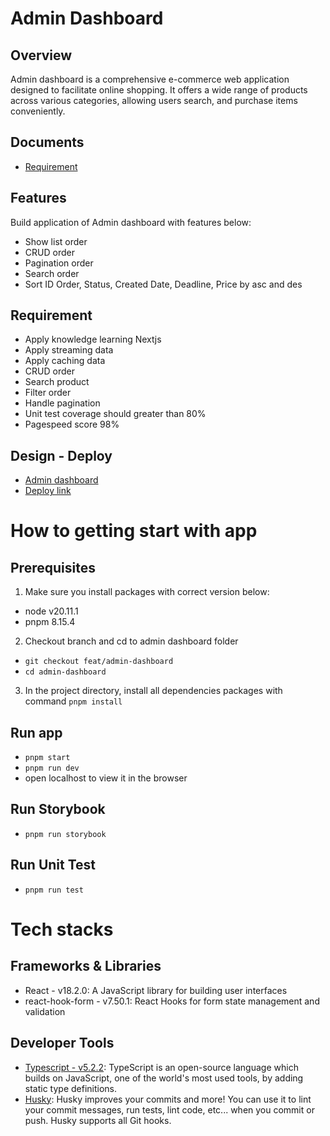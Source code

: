 # Admin Dashboard

## Overview

Admin dashboard is a comprehensive e-commerce web application designed to facilitate online shopping. It offers a wide range of products across various categories, allowing users search, and purchase items conveniently.

## Documents

- [Requirement](https://docs.google.com/document/d/1SAulTFGSEix6ipkvLHxj1iG-sUFop49e6MpBWTIz6dA/edit#heading=h.o7xf3cb9ntt2)

## Features

Build application of Admin dashboard with features below:

- Show list order
- CRUD order
- Pagination order
- Search order
- Sort ID Order, Status, Created Date, Deadline, Price by asc and des

## Requirement

- Apply knowledge learning Nextjs
- Apply streaming data
- Apply caching data
- CRUD order
- Search product
- Filter order
- Handle pagination
- Unit test coverage should greater than 80%
- Pagespeed score 98%

## Design - Deploy

- [Admin dashboard](<https://www.figma.com/design/6FU922LFWAIasJWYIfuq7z/Admin-Dashboard-(Community)?node-id=16-57&t=aE8yEjoY7EOzTNMq-0>)
- [Deploy link](https://nextjs-training-9355.vercel.app)

# How to getting start with app

## Prerequisites

1. Make sure you install packages with correct version below:

- node v20.11.1
- pnpm 8.15.4

2. Checkout branch and cd to admin dashboard folder

- `git checkout feat/admin-dashboard`
- `cd admin-dashboard`

3. In the project directory, install all dependencies packages with command `pnpm install`

## Run app

- `pnpm start`
- `pnpm run dev`
- open localhost to view it in the browser

## Run Storybook

- `pnpm run storybook`

## Run Unit Test

- `pnpm run test`

# Tech stacks

## Frameworks & Libraries

- React - v18.2.0: A JavaScript library for building user interfaces
- react-hook-form - v7.50.1: React Hooks for form state management and validation

## Developer Tools

- [Typescript - v5.2.2](https://www.typescriptlang.org/): TypeScript is an open-source language which builds on JavaScript, one of the world's most used tools, by adding static type definitions.
- [Husky](https://typicode.github.io/): Husky improves your commits and more! You can use it to lint your commit messages, run tests, lint code, etc... when you commit or push. Husky supports all Git hooks.

